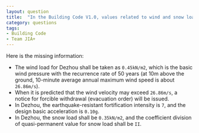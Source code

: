 ```yaml
---
layout: question
title:  "In the Building Code V1.0, values related to wind and snow loads and earthquake-resistant intensity have been crossed out. Would you please give us the correct values for the city of Dezhou?"
category: questions
tags:
- Building Code
- Team JIA+
---
```


Here is the missing information:

- The wind load for Dezhou shall be taken as `0.45kN/m2`, which is the basic wind pressure with the recurrence rate of 50 years (at 10m above the ground, 10-minute average annual maximum wind speed is about `26.86m/s`).
- When it is predicted that the wind velocity may exceed `26.86m/s`, a notice for forcible withdrawal (evacuation order) will be issued.
- In Dezhou, the earthquake-resistant fortification intensity is `7`, and the design basic acceleration is `0.10g`.
- In Dezhou, the snow load shall be `0.35kN/m2`, and the coefficient division of quasi-permanent value for snow load shall be `II`.